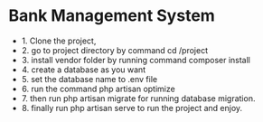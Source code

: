 <h1>Bank Management System</h1>
<ul>
<li>1. Clone the project,</li>
<li>2. go to project directory by command cd /project</li>
<li>3. install vendor folder by running command composer install</li>
<li>4. create a database as you want</li>
<li>5. set the database name to .env file</li>
<li>6. run the command php artisan optimize</li>
<li>7. then run php artisan migrate for running database migration.</li>
<li>8. finally run php artisan serve to run the project and enjoy.</li>
</ul>
